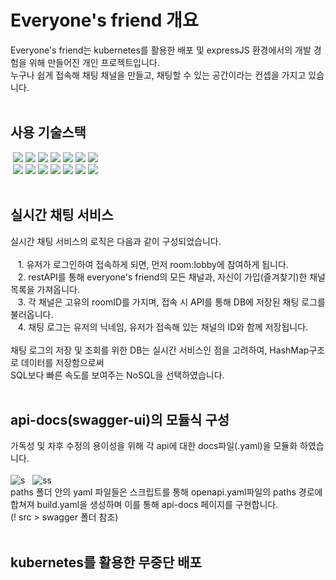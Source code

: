 # Everyone's friend 개요<br>
Everyone's friend는 kubernetes를 활용한 배포 및 expressJS 환경에서의 개발 경험을 위해 만들어진 개인 프로젝트입니다.<br>
누구나 쉽게 접속해 채팅 채널을 만들고, 채팅할 수 있는 공간이라는 컨셉을 가지고 있습니다.
<br><br>
## 사용 기술스택
  &nbsp;<img src="https://img.shields.io/badge/JavaScript-FFF064?style=for-the-badge&logo=JavaScript&logoColor=black">
  <img src="https://img.shields.io/badge/TypeScript-0078FF?style=for-the-badge&logo=TypeScript&logoColor=white">
  <img src="https://img.shields.io/badge/Node.js-7AF67A?style=for-the-badge&logo=Node.js&logoColor=black">
  <img src="https://img.shields.io/badge/Express-17202C?style=for-the-badge&logo=Express&logoColor=white">
  <img src="https://img.shields.io/badge/TypefORM-FF8C0A?style=for-the-badge&logo=Typeform&logoColor=black">
  <img src="https://img.shields.io/badge/MySQL-4479A1?style=for-the-badge&logo=MySQL&logoColor=white"> 
  <img src="https://img.shields.io/badge/Socket.io-F9FFFF?style=for-the-badge&logo=Socket.io&logoColor=black"> <br>
  &nbsp;<img src="https://img.shields.io/badge/Docker-2496ED?style=for-the-badge&logo=Docker&logoColor=white">
  <img src="https://img.shields.io/badge/Git-F05032?style=for-the-badge&logo=Git&logoColor=white">
  <img src="https://img.shields.io/badge/GitHub-000000?style=for-the-badge&logo=GitHub&logoColor=white">
  <img src="https://img.shields.io/badge/GCP-4285F4?style=for-the-badge&logo=Google Cloud&logoColor=white">
  <img src="https://img.shields.io/badge/Swagger-85EA2D?style=for-the-badge&logo=swagger&logoColor=black">
  <img src="https://img.shields.io/badge/Kubernetes-326CE5?style=for-the-badge&logo=Kubernetes&logoColor=white">
  <img src="https://img.shields.io/badge/MongoDB-47A248?style=for-the-badge&logo=MongoDB&logoColor=white">
<br><br>
## 실시간 채팅 서비스
실시간 채팅 서비스의 로직은 다음과 같이 구성되었습니다.<br><br>
&nbsp;&nbsp;&nbsp;1. 유저가 로그인하여 접속하게 되면, 먼저 room:lobby에 참여하게 됩니다.<br>
&nbsp;&nbsp;&nbsp;2. restAPI를 통해 everyone's friend의 모든 채널과, 자신이 가입(즐겨찾기)한 채널 목록을 가져옵니다.<br>
&nbsp;&nbsp;&nbsp;3. 각 채널은 고유의 roomID를 가지며, 접속 시 API를 통해 DB에 저장된 채팅 로그를 불러옵니다.<br>
&nbsp;&nbsp;&nbsp;4. 채팅 로그는 유저의 닉네임, 유저가 접속해 있는 채널의 ID와 함께 저장됩니다.<br><br>
채팅 로그의 저장 및 조회를 위한 DB는 실시간 서비스인 점을 고려하여, HashMap구조로 데이터를 저장함으로써<br>SQL보다 빠른 속도를 보여주는 NoSQL을 선택하였습니다. 
<br><br>
## api-docs(swagger-ui)의 모듈식 구성
가독성 및 차후 수정의 용이성을 위해 각 api에 대한 docs파일(.yaml)을 모듈화 하였습니다.<br><br>
![s](https://user-images.githubusercontent.com/81277145/176852569-8b14f49d-9d3b-4f4c-866e-98432e558a3b.png) &nbsp;
![ss](https://user-images.githubusercontent.com/81277145/176853147-f8a34222-bdaf-4a53-b693-e839f2d203b2.png) <br>
paths 폴더 안의 yaml 파일들은 스크립트를 통해 openapi.yaml파일의 paths 경로에 합쳐져 build.yaml을 생성하며 이를 통해 api-docs 페이지를 구현합니다. <br>
(! src > swagger 폴더 참조)
<br><br>
## kubernetes를 활용한 무중단 배포
